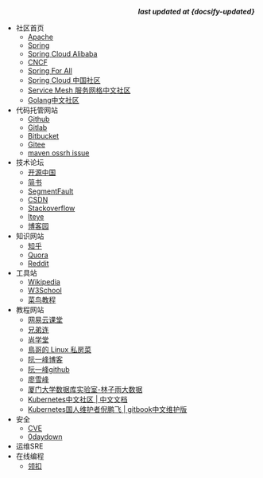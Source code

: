 <p align="right"><b><em>last updated at {docsify-updated}</em></b></p>

* 社区首页
    * [Apache](https://www.apache.org/)
    * [Spring](https://spring.io/)
    * [Spring Cloud Alibaba](https://github.com/alibaba/spring-cloud-alibaba)
    * [CNCF](https://www.cncf.io/)
    * [Spring For All](http://www.spring4all.com/)
    * [Spring Cloud 中国社区](http://www.springcloud.cn/)
    * [Service Mesh 服务网格中文社区](https://www.servicemesher.com/)
    * [Golang中文社区](https://studygolang.com/)
* 代码托管网站
    * [Github](https://github.com/)
    * [Gitlab](https://gitlab.com/)
    * [Bitbucket](https://bitbucket.org/)
    * [Gitee](https://gitee.com/)
    * [maven ossrh issue](https://issues.sonatype.org/)
* 技术论坛
    * [开源中国](https://www.oschina.net/)
    * [简书](https://www.jianshu.com/)
    * [SegmentFault](https://segmentfault.com/)
    * [CSDN](https://www.csdn.net/)
    * [Stackoverflow](https://stackoverflow.com/)
    * [Iteye](https://www.iteye.com/)
    * [博客园](https://www.cnblogs.com/)
* 知识网站
    * [知乎](https://www.zhihu.com/)
    * [Quora](https://www.quora.com/)
    * [Reddit](https://www.reddit.com/)
* 工具站
    * [Wikipedia](https://zh.wikipedia.org/)
    * [W3School](https://www.w3school.com.cn/)
    * [菜鸟教程](https://www.runoob.com/)
* 教程网站
    * [网易云课堂](https://study.163.com/)
    * [兄弟连](http://www.itxdl.cn/)
    * [尚学堂](https://www.bjsxt.com/)
    * [鳥哥的 Linux 私房菜](https://linux.vbird.org/)
    * [阮一峰博客](http://www.ruanyifeng.com/blog/)
    * [阮一峰github](https://github.com/ruanyf)
    * [廖雪峰](https://www.liaoxuefeng.com/)
    * [厦门大学数据库实验室-林子雨大数据](http://dblab.xmu.edu.cn/)
    * [Kubernetes中文社区 | 中文文档](http://docs.kubernetes.org.cn/)
    * [Kubernetes国人维护者倪鹏飞 | gitbook中文维护版](https://feisky.gitbooks.io/kubernetes/)
* 安全
    * [CVE](https://cve.mitre.org/)
    * [0daydown](https://www.0daydown.com/)
* 运维SRE
* 在线编程
    * [领扣](https://leetcode.com/)